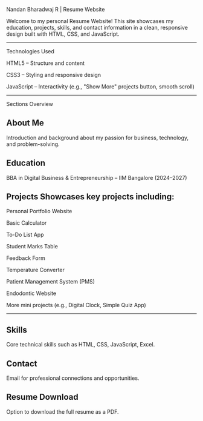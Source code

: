 Nandan Bharadwaj R | Resume Website

Welcome to my personal Resume Website!
This site showcases my education, projects, skills, and contact information in a clean, responsive design built with HTML, CSS, and JavaScript.

_______________________________________________________________________________________________________________________________________________________________________________

Technologies Used

HTML5 – Structure and content

CSS3 – Styling and responsive design

JavaScript – Interactivity (e.g., "Show More" projects button, smooth scroll)

______________________________________________________________________________________________________________________________________________________________________________
Sections Overview

About Me
---------------
Introduction and background about my passion for business, technology, and problem-solving.

Education
---------------
BBA in Digital Business & Entrepreneurship – IIM Bangalore (2024–2027)

Projects
Showcases key projects including:
---------------
Personal Portfolio Website

Basic Calculator

To-Do List App

Student Marks Table

Feedback Form

Temperature Converter

Patient Management System (PMS)

Endodontic Website

More mini projects (e.g., Digital Clock, Simple Quiz App)
______________________________________________________________________________________________________________________________________________________________________
Skills
-------------------
Core technical skills such as HTML, CSS, JavaScript, Excel.

Contact
-------------------
Email for professional connections and opportunities.

Resume Download
-------------------
Option to download the full resume as a PDF.

